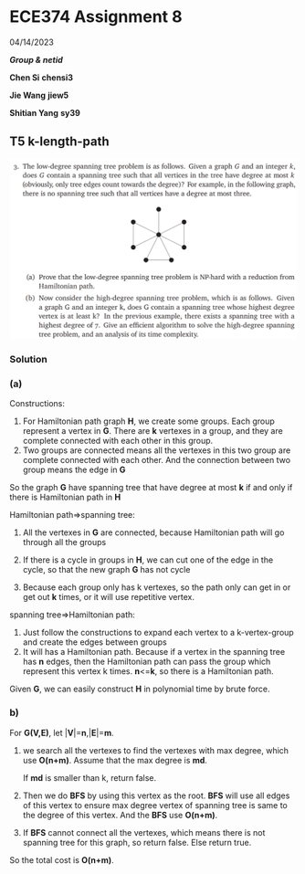 # ECE374 Assignment 8

04/14/2023

***Group & netid***

**Chen Si**  	**chensi3**

**Jie Wang** 		**jiew5**

**Shitian Yang** 	**sy39**

## T5 k-length-path

![image-20230414210357605](./ECE374_Assignment_8_P3.assets/image-20230414210357605.png)

### Solution

### (a)

Constructions: 

1) For Hamiltonian path graph **H**, we create some groups. Each group represent a vertex in **G**. There are **k** vertexes in a group, and they are complete connected with each other in this group.
2) Two groups are connected means all the vertexes in this two group are complete connected with each other. And the connection between two group means the edge in **G**

So the graph **G** have spanning tree that have degree at most **k** if and only if there is Hamiltonian path in **H**

Hamiltonian path=>spanning tree: 

1) All the vertexes in **G** are connected, because Hamiltonian path will go through all the groups

2) If there is a cycle in groups in **H**, we can cut one of the edge in the cycle, so that the new graph **G** has not cycle
3) Because each group only has k vertexes, so the path only can get in or get out **k** times, or it will use repetitive vertex.

spanning tree=>Hamiltonian path:

1) Just follow the constructions to expand each vertex to a k-vertex-group and create the edges between groups
2) It will has a Hamiltonian path. Because if a vertex in the spanning tree has **n** edges, then the Hamiltonian path  can pass the group which represent this vertex k times. **n**<=**k**, so there is a Hamiltonian path.

Given **G**, we can easily construct **H** in polynomial time by brute force.

### b)

For **G(V,E)**, let |**V**|=**n**,|**E**|=**m**. 

1. we search all the vertexes to find the vertexes with max degree, which use **O(n+m)**. Assume that the max degree is **md**. 

   If **md** is smaller than k, return false.

2. Then we do **BFS** by using this vertex as the root. **BFS**  will use all edges of this vertex to ensure max degree vertex of spanning tree is same to the degree of this vertex. And the **BFS** use **O(n+m)**.

3. If **BFS** cannot connect all the vertexes, which means there is not spanning tree for this graph, so return false. Else return true.

So the total cost is **O(n+m)**.
